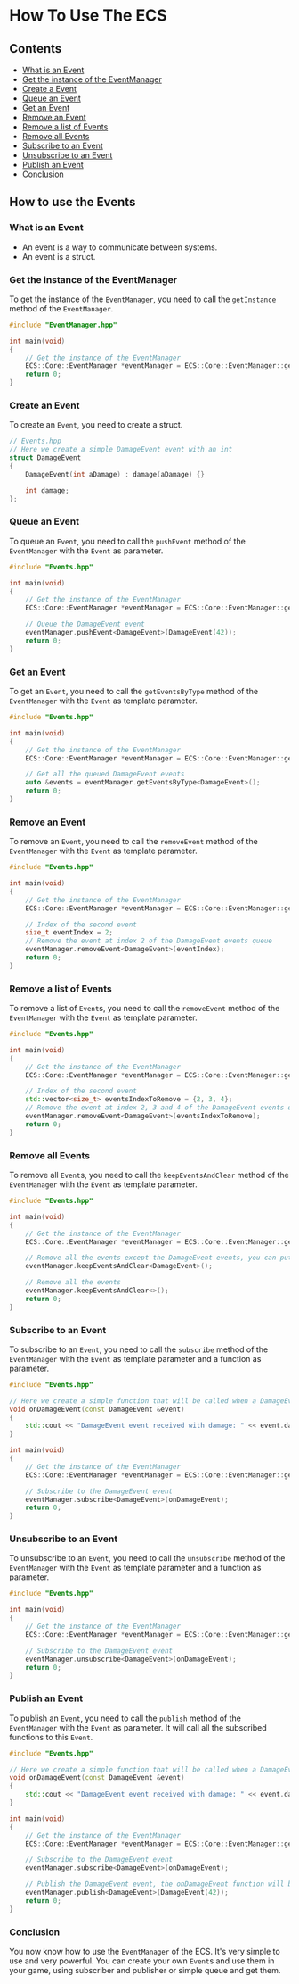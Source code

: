 # How To Use The ECS
## Contents
- [What is an Event](#what-is-an-event)
- [Get the instance of the EventManager](#get-the-instance-of-the-eventmanager)
- [Create a Event](#create-an-event)
- [Queue an Event](#queue-an-event)
- [Get an Event](#get-an-event)
- [Remove an Event](#remove-an-event)
- [Remove a list of Events](#remove-a-list-of-events)
- [Remove all Events](#remove-all-events)
- [Subscribe to an Event](#subscribe-to-an-event)
- [Unsubscribe to an Event](#unsubscribe-to-an-event)
- [Publish an Event](#publish-an-event)
- [Conclusion](#conclusion)

## How to use the Events
### What is an Event
- An event is a way to communicate between systems.
- An event is a struct.

### Get the instance of the EventManager
To get the instance of the `EventManager`, you need to call the `getInstance` method of the `EventManager`.
```cpp
#include "EventManager.hpp"

int main(void)
{
    // Get the instance of the EventManager
    ECS::Core::EventManager *eventManager = ECS::Core::EventManager::getInstance();
    return 0;
}
```

### Create an Event
To create an `Event`, you need to create a struct.
```cpp
// Events.hpp
// Here we create a simple DamageEvent event with an int
struct DamageEvent
{
    DamageEvent(int aDamage) : damage(aDamage) {}

    int damage;
};
```

### Queue an Event
To queue an `Event`, you need to call the `pushEvent` method of the `EventManager` with the `Event` as parameter.
```cpp
#include "Events.hpp"

int main(void)
{
    // Get the instance of the EventManager
    ECS::Core::EventManager *eventManager = ECS::Core::EventManager::getInstance();

    // Queue the DamageEvent event
    eventManager.pushEvent<DamageEvent>(DamageEvent(42));
    return 0;
}
```

### Get an Event
To get an `Event`, you need to call the `getEventsByType` method of the `EventManager` with the `Event` as template parameter.
```cpp
#include "Events.hpp"

int main(void)
{
    // Get the instance of the EventManager
    ECS::Core::EventManager *eventManager = ECS::Core::EventManager::getInstance();

    // Get all the queued DamageEvent events
    auto &events = eventManager.getEventsByType<DamageEvent>();
    return 0;
}
```

### Remove an Event
To remove an `Event`, you need to call the `removeEvent` method of the `EventManager` with the `Event` as template parameter.
```cpp
#include "Events.hpp"

int main(void)
{
    // Get the instance of the EventManager
    ECS::Core::EventManager *eventManager = ECS::Core::EventManager::getInstance();

    // Index of the second event
    size_t eventIndex = 2;
    // Remove the event at index 2 of the DamageEvent events queue
    eventManager.removeEvent<DamageEvent>(eventIndex);
    return 0;
}
```

### Remove a list of Events
To remove a list of `Event`s, you need to call the `removeEvent` method of the `EventManager` with the `Event` as template parameter.
```cpp
#include "Events.hpp"

int main(void)
{
    // Get the instance of the EventManager
    ECS::Core::EventManager *eventManager = ECS::Core::EventManager::getInstance();

    // Index of the second event
    std::vector<size_t> eventsIndexToRemove = {2, 3, 4};
    // Remove the event at index 2, 3 and 4 of the DamageEvent events queue
    eventManager.removeEvent<DamageEvent>(eventsIndexToRemove);
    return 0;
}
```

### Remove all Events
To remove all `Event`s, you need to call the `keepEventsAndClear` method of the `EventManager` with the `Event` as template parameter.
```cpp
#include "Events.hpp"

int main(void)
{
    // Get the instance of the EventManager
    ECS::Core::EventManager *eventManager = ECS::Core::EventManager::getInstance();

    // Remove all the events except the DamageEvent events, you can put any event type and multiple types
    eventManager.keepEventsAndClear<DamageEvent>();

    // Remove all the events
    eventManager.keepEventsAndClear<>();
    return 0;
}
```

### Subscribe to an Event
To subscribe to an `Event`, you need to call the `subscribe` method of the `EventManager` with the `Event` as template parameter and a function as parameter.
```cpp
#include "Events.hpp"

// Here we create a simple function that will be called when a DamageEvent event is published
void onDamageEvent(const DamageEvent &event)
{
    std::cout << "DamageEvent event received with damage: " << event.damage << std::endl;
}

int main(void)
{
    // Get the instance of the EventManager
    ECS::Core::EventManager *eventManager = ECS::Core::EventManager::getInstance();

    // Subscribe to the DamageEvent event
    eventManager.subscribe<DamageEvent>(onDamageEvent);
    return 0;
}
```

### Unsubscribe to an Event
To unsubscribe to an `Event`, you need to call the `unsubscribe` method of the `EventManager` with the `Event` as template parameter and a function as parameter.
```cpp
#include "Events.hpp"

int main(void)
{
    // Get the instance of the EventManager
    ECS::Core::EventManager *eventManager = ECS::Core::EventManager::getInstance();

    // Subscribe to the DamageEvent event
    eventManager.unsubscribe<DamageEvent>(onDamageEvent);
    return 0;
}
```

### Publish an Event
To publish an `Event`, you need to call the `publish` method of the `EventManager` with the `Event` as parameter. It will call all the subscribed functions to this `Event`.
```cpp
#include "Events.hpp"

// Here we create a simple function that will be called when a DamageEvent event is published
void onDamageEvent(const DamageEvent &event)
{
    std::cout << "DamageEvent event received with damage: " << event.damage << std::endl;
}

int main(void)
{
    // Get the instance of the EventManager
    ECS::Core::EventManager *eventManager = ECS::Core::EventManager::getInstance();

    // Subscribe to the DamageEvent event
    eventManager.subscribe<DamageEvent>(onDamageEvent);

    // Publish the DamageEvent event, the onDamageEvent function will be called
    eventManager.publish<DamageEvent>(DamageEvent(42));
    return 0;
}
```

### Conclusion
You now know how to use the `EventManager` of the ECS.
It's very simple to use and very powerful.
You can create your own `Event`s and use them in your game, using subscriber and publisher or simple queue and get them.
